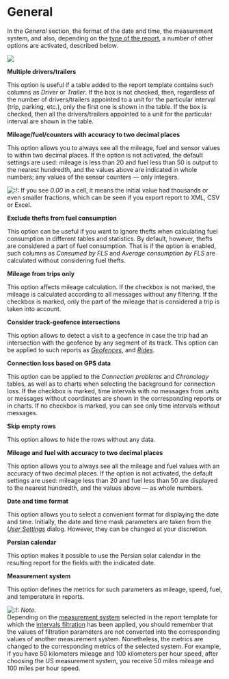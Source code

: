 # General

In the _General_ section, the format of the date and time, the measurement system, and also, depending on the [type of the report](https://docs.wialon.com/en/hosting/user/reports/templ/templ#creating_a_report_template), a number of other options are activated, described below.

![](https://docs.wialon.com/en/hosting/_media/reports/general.png)

**Multiple drivers/trailers**

This option is useful if a table added to the report template contains such columns as _Driver_ or _Trailer_. If the box is not checked, then, regardless of the number of drivers/trailers appointed to a unit for the particular interval \(trip, parking, etc.\), only the first one is shown in the table. If the box is checked, then all the drivers/trailers appointed to a unit for the particular interval are shown in the table.  


**Mileage/fuel/counters with accuracy to two decimal places**

This option allows you to always see all the mileage, fuel and sensor values to within two decimal places. If the option is not activated, the default settings are used: mileage is less than 20 and fuel less than 50 is output to the nearest hundredth, and the values ​​above are indicated in whole numbers; any values ​​of the sensor counters — only integers.

![:!:](https://docs.wialon.com/en/hosting/lib/images/smileys/icon_exclaim.gif) If you see _0.00_ in a cell, it means the initial value had thousands or even smaller fractions, which can be seen if you export report to XML, CSV or Excel.

**Exclude thefts from fuel consumption**

This option can be useful if you want to ignore thefts when calculating fuel consumption in different tables and statistics. By default, however, thefts are considered a part of fuel consumption. That is if the option is enabled, such columns as _Consumed by FLS_ and _Average consumption by FLS_ are calculated without considering fuel thefts.

**Mileage from trips only**

This option affects mileage calculation. If the checkbox is not marked, the mileage is calculated according to all messages without any filtering. If the checkbox is marked, only the part of the mileage that is considered a trip is taken into account.

**Consider track-geofence intersections**

This option allows to detect a visit to a geofence in case the trip had an intersection with the geofence by any segment of its track. This option can be applied to such reports as [_Geofences_](https://docs.wialon.com/en/hosting/user/reports/tables/geofences), and [_Rides_](https://docs.wialon.com/en/hosting/user/reports/tables/rides).

**Connection loss based on GPS data**

This option can be applied to the _Connection problems_ and _Chronology_ tables, as well as to charts when selecting the background for connection loss. If the checkbox is marked, time intervals with no messages from units or messages without coordinates are shown in the corresponding reports or in charts. If no checkbox is marked, you can see only time intervals without messages.

**Skip empty rows**

This option allows to hide the rows without any data.

**Mileage and fuel with accuracy to two decimal places**

This option allows you to always see all the mileage and fuel values with an accuracy of two decimal places. If the option is not activated, the default settings are used: mileage less than 20 and fuel less than 50 are displayed to the nearest hundredth, and the values above — as whole numbers.

**Date and time format**

This option allows you to select a convenient format for displaying the date and time. Initially, the date and time mask parameters are taken from the [_User Settings_](https://docs.wialon.com/en/hosting/user/set/general) dialog. However, they can be changed at your discretion.

**Persian calendar**

This option makes it possible to use the Persian solar calendar in the resulting report for the fields with the indicated date.

**Measurement system**

This option defines the metrics for such parameters as mileage, speed, fuel, and temperature in reports.

![:!:](https://docs.wialon.com/en/hosting/lib/images/smileys/icon_exclaim.gif) _Note._  
Depending on the [measurement system](https://docs.wialon.com/en/hosting/cms/convers/convers) selected in the report template for which the [intervals filtration](https://docs.wialon.com/en/hosting/user/reports/templ/contents/tables/filtration) has been applied, you should remember that the values of filtration parameters are not converted into the corresponding values ​​of another measurement system. Nonetheless, the metrics are changed to the corresponding metrics of the selected system. For example, if you have 50 kilometers mileage and 100 kilometers per hour speed, after choosing the US measurement system, you receive 50 miles mileage and 100 miles per hour speed.

